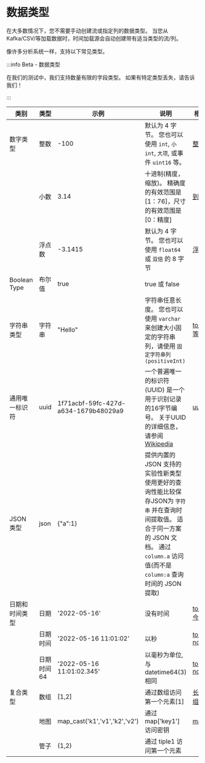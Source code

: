 # 数据类型

在大多数情况下，您不需要手动创建流或指定列的数据类型。 当您从 Kafka/CSV/等加载数据时，时间加载源会自动创建带有适当类型的流/列。

像许多分析系统一样，支持以下常见类型。

:::info Beta - 数据类型

在我们的测试中，我们支持数量有限的字段类型。 如果有特定类型丢失，请告诉我们！

:::

| 类别           | 类型     | 示例                                   | 说明                                                                                                                           | 相关功能                                                           |
| ------------ | ------ | ------------------------------------ | ---------------------------------------------------------------------------------------------------------------------------- | -------------------------------------------------------------- |
| 数字类型         | 整数     | -100                                 | 默认为 4 字节。 您也可以使用 `int`, `小int`, `大项`, 或事件 `uint16` 等。                                                                        | [整数](functions#to_int)                                         |
|              | 小数     | 3.14                                 | 十进制(精度，缩放)。 精确度的有效范围是[1：76]，尺寸的有效范围是[0：精度]                                                                                   | [到小数](functions#to_decimal)                                    |
|              | 浮点数    | -3.1415                              | 默认为 4 字节。 您也可以使用 `float64` 或 `双倍` 的 8 字节                                                                                     | [浮点数](functions#to_float)                                      |
| Boolean Type | 布尔值    | true                                 | true 或 false                                                                                                                 |                                                                |
| 字符串类型        | 字符串    | "Hello"                              | 字符串任意长度。 您也可以使用 `varchar` 来创建大小固定的字符串列，请使用 `固定字符串列(positiveInt)`                                                             | [to_string](functions#to_string), [等。](functions#process-text) |
| 通用唯一标识符      | uuid   | 1f71acbf-59fc-427d-a634-1679b48029a9 | 一个普遍唯一的标识符 (UUID) 是一个用于识别记录的16字节编号。 关于UUID的详细信息，请参阅 [Wikipedia](https://en.wikipedia.org/wiki/Universally_unique_identifier) | [uuid](functions#uuid)                                         |
| JSON 类型      | json   | {"a":1}                              | 提供内置的 JSON 支持的实验性新类型 使用更好的查询性能比较保存JSON为 `字符串` 并在查询时间提取值。 适合于同一方案的 JSON 文档。 通过 `column.a` 访问值(而不是 `column:a` 查询时间的 JSON 提取)   |                                                                |
| 日期和时间类型      | 日期     | '2022-05-16'                         | 没有时间                                                                                                                         | [to_date](functions#to_date), [今日](functions#today)            |
|              | 日期时间   | '2022-05-16 11:01:02'                | 以秒                                                                                                                           | [to _time](functions#to_time), [now](functions#now)            |
|              | 日期时间64 | '2022-05-16 11:01:02.345'            | 以毫秒为单位, 与 datetime64(3) 相同                                                                                                   | [to _time](functions#to_time), [now 64](functions#now64)       |
| 复合类型         | 数组     | [1,2]                                | 通过数组访问第一个元素[1]                                                                                                               | [长度](functions#length), [数组简洁](functions#array_concat)         |
|              | 地图     | map_cast('k1','v1','k2','v2')        | 通过 map['key1'] 访问密钥                                                                                                          | [map_cast](functions#map_cast)                                 |
|              | 管子     | (1,2)                                | 通过 tiple1 访问第一个元素                                                                                                            |                                                                |

